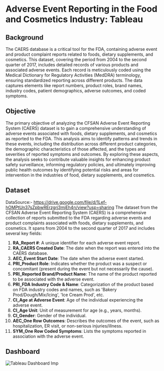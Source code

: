 # Adverse Event Reporting in the Food and Cosmetics Industry: Tableau
## Background
The CAERS database is a critical tool for the FDA, containing adverse event and product complaint reports related to foods, dietary supplements, and cosmetics. This dataset, covering the period from 2004 to the second quarter of 2017, includes detailed records of various products and associated adverse events. Each record is meticulously coded using the Medical Dictionary for Regulatory Activities (MedDRA) terminology, ensuring standardized reporting across different products. The data captures elements like report numbers, product roles, brand names, industry codes, patient demographics, adverse outcomes, and coded symptoms.

## **Objective**
The primary objective of analyzing the CFSAN Adverse Event Reporting System (CAERS) dataset is to gain a comprehensive understanding of adverse events associated with foods, dietary supplements, and cosmetics as reported to the FDA. This analysis aims to identify patterns and trends in these events, including the distribution across different product categories, the demographic characteristics of those affected, and the types and severities of reported symptoms and outcomes. By exploring these aspects, the analysis seeks to contribute valuable insights for enhancing product safety surveillance, informing regulatory policies, and ultimately improving public health outcomes by identifying potential risks and areas for intervention in the industries of food, dietary supplements, and cosmetics.

## Dataset
DataSource:- https://drive.google.com/file/d/1Lef-hOMPtUn37sZpbwRErzgrj3mjEh4n/view?usp=sharing
The dataset from the CFSAN Adverse Event Reporting System (CAERS) is a comprehensive collection of reports submitted to the FDA regarding adverse events and product complaints associated with foods, dietary supplements, and cosmetics. It spans from 2004 to the second quarter of 2017 and includes several key fields:

1. **RA_Report #**: A unique identifier for each adverse event report.
2. **RA_CAERS Created Date**: The date when the report was entered into the CAERS database.
3. **AEC_Event Start Date**: The date when the adverse event started.
4. **PRI_Product Role**: Indicates whether the product was a suspect or concomitant (present during the event but not necessarily the cause).
5. **PRI_Reported Brand/Product Name**: The name of the product reported to be associated with the adverse event.
6. **PRI_FDA Industry Code & Name**: Categorization of the product based on FDA industry codes and names, such as 'Bakery Prod/Dough/Mix/Icing', 'Ice Cream Prod', etc.
7. **CI_Age at Adverse Event**: Age of the individual experiencing the adverse event.
8. **CI_Age Unit**: Unit of measurement for age (e.g., years, months).
9. **CI_Gender**: Gender of the individual.
10. **AEC_One Row Outcomes**: Describes the outcomes of the event, such as hospitalization, ER visit, or non-serious injuries/illness.
11. **SYM_One Row Coded Symptoms**: Lists the symptoms reported in association with the adverse event.

## Dashboard
![Tableau Dashboard Imp](https://github.com/Atharva070799/Adverse-Event-Reporting-in-the-Food-and-Cosmetics-Industry-Tableau/assets/130131832/3aece96e-1b1b-4c3f-ab89-1aeb4fcce0b3)
